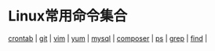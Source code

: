 Linux常用命令集合
====
 [crontab](https://github.com/chenxiansen/Grep/blob/master/src/Crontab.md)  |
 [git](https://github.com/chenxiansen/Grep/blob/master/src/Git.md)  |
 [vim](https://github.com/chenxiansen/Grep/blob/master/src/Vim.md)  |
 [yum](https://github.com/chenxiansen/Grep/blob/master/src/Yum.md)   |
 [mysql](https://github.com/chenxiansen/Grep/blob/master/src/Mysql.md)  | 
 [composer](https://github.com/chenxiansen/Grep/blob/master/src/Composer.md)  | 
 [ps](https://github.com/chenxiansen/Grep/blob/master/src/Ps.md)  |
 [grep](https://github.com/chenxiansen/Grep/blob/master/src/Grep.md)  |
 [find](https://github.com/chenxiansen/Grep/blob/master/src/Find.md)  |